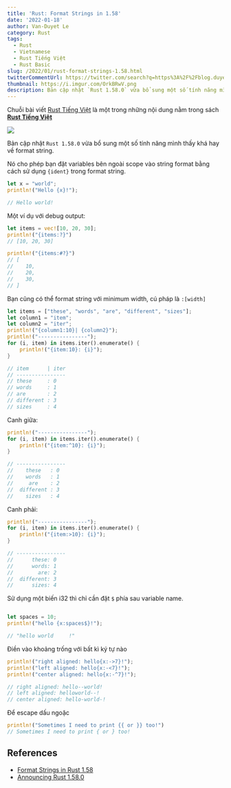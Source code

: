 ```yaml
---
title: 'Rust: Format Strings in 1.58'
date: '2022-01-18'
author: Van-Duyet Le
category: Rust
tags:
  - Rust
  - Vietnamese
  - Rust Tiếng Việt
  - Rust Basic
slug: /2022/01/rust-format-strings-1.58.html
twitterCommentUrl: https://twitter.com/search?q=https%3A%2F%2Fblog.duyet.net%2F2022%2F01%2Frust-turbofish.html
thumbnail: https://i.imgur.com/OrkBRwV.png
description: Bản cập nhật `Rust 1.58.0` vừa bổ sung một số tính năng mình thấy khá hay về format string.
---
```


<div class="noti">Chuỗi bài viết <a href="/tag/rust-tiếng-việt/">Rust Tiếng Việt</a> là một trong những nội dung nằm trong sách <a href="https://rust-tieng-viet.github.io/?utm_source=blog.duyet.net&utm_medium=post&utm_campaign=launch_rust_tieng_viet" target="_blank"><strong>Rust Tiếng Việt</strong></a></div>

![](https://i.imgur.com/OrkBRwV.png)

Bản cập nhật `Rust 1.58.0` vừa bổ sung một số tính năng mình thấy khá hay về format string.

Nó cho phép bạn đặt variables bên ngoài scope vào string format bằng cách sử dụng `{ident}` trong format string.

```rust
let x = "world";
println!("Hello {x}!");

// Hello world!
```

Một ví dụ với debug output:

```rust
let items = vec![10, 20, 30];
println!("{items:?}")
// [10, 20, 30]

println!("{items:#?}")
// [
//    10,
//    20,
//    30,
// ]
```

Bạn cũng có thể format string với minimum width, cú pháp là `:[width]`

```rust
let items = ["these", "words", "are", "different", "sizes"];
let column1 = "item";
let column2 = "iter";
println!("{column1:10}| {column2}");
println!("----------------");
for (i, item) in items.iter().enumerate() {
    println!("{item:10}: {i}");
}

// item      | iter
// ----------------
// these     : 0
// words     : 1
// are       : 2
// different : 3
// sizes     : 4
```

Canh giữa:

```rust
println!("----------------");
for (i, item) in items.iter().enumerate() {
    println!("{item:^10}: {i}");
}

// ----------------
//    these   : 0
//    words   : 1
//     are    : 2
//  different : 3
//    sizes   : 4
```

Canh phải:

```rust
println!("----------------");
for (i, item) in items.iter().enumerate() {
    println!("{item:>10}: {i}");
}

// ----------------
//      these: 0
//      words: 1
//        are: 2
//  different: 3
//      sizes: 4
```

Sử dụng một biến i32 thì chỉ cần đặt `$` phía sau variable name.

```rust

let spaces = 10;
println!("hello {x:spaces$}!");

// "hello world     !"
```

Điền vào khoảng trống với bất kì ký tự nào

```rust
println!("right aligned: hello{x:->7}!");
println!("left aligned: hello{x:-<7}!");
println!("center aligned: hello{x:-^7}!");

// right aligned: hello--world!
// left aligned: helloworld--!
// center aligned: hello-world-!
```

Để escape dấu ngoặc

```rust
println!("Sometimes I need to print {{ or }} too!")
// Sometimes I need to print { or } too!
```

## References

- [Format Strings in Rust 1.58](https://www.rustnote.com/blog/format_strings.html#format-strings-in-rust-158)
- [Announcing Rust 1.58.0](https://www.rustnote.com/blog/format_strings.html)
